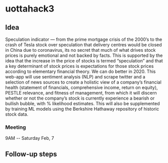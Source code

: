 # uottahack3

## Idea
Speculation indicator — from the prime mortgage crisis of the 2000’s to the crash of Tesla stock over speculation that delivery centres would be closed in China due to coronavirus, its no secret that much of what drives stock prices is purely emotional and not backed by facts. This is supported by the idea that the increase in the price of stocks is termed “speculation” and that a key determinant of stock prices is expectations for those stock prices according to elementary financial theory. We can do better in 2020. This web-app will use sentiment analysis (NLP) and scrape twitter and a selection of news sources to create a holistic view of a company’s financial health (statement of financials, comprehensive income, return on equity), PESTLE relevance, and fitness of management, from which it will discern whether or not the company’s stock is currently experience a bearish or bullish bubble, with % likelihood estimates. This will also be supplemented by training ML models using the Berkshire Hathaway repository of historic stock data.

### Meeting
9AM -- Saturday Feb, 7

## Follow-up steps